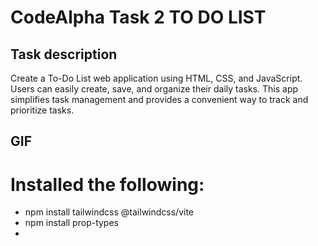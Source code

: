 # CodeAlpha Task 2 TO DO LIST

## Task description
<p>Create a To-Do List web application using HTML, CSS, and JavaScript. Users can easily create, save, and organize their daily tasks. This app simplifies task management and provides a convenient way to track and prioritize tasks.</p>

## GIF

# Installed the following:
<ul>
    <li>npm install tailwindcss @tailwindcss/vite</li>
    <li>npm install prop-types<li>
</ul>
